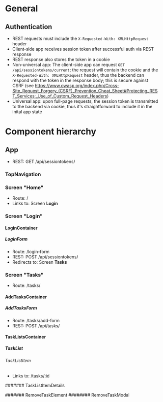 # General


## Authentication

* REST requests must include the `X-Requested-With: XMLHttpRequest` header
* Client-side app receives session token after successful auth via REST response
* REST response also stores the token in a cookie
* Non-universal app: The client-side app can request `GET /api/sessiontokens/current`; the request will contain the
  cookie and the `X-Requested-With: XMLHttpRequest` header, thus the backend can respond with the token in the response
  body; this is secure against CSRF (see https://www.owasp.org/index.php/Cross-Site_Request_Forgery_(CSRF)_Prevention_Cheat_Sheet#Protecting_REST_Services:_Use_of_Custom_Request_Headers)
* Universal app: upon full-page requests, the session token is transmitted to the backend via cookie, thus it's
  straightforward to include it in the inital app state


# Component hierarchy

## App

* REST: GET /api/sessiontokens/


### TopNavigation

### Screen "Home"

* Route: /
* Links to: Screen **Login**


### Screen "Login"

#### LoginContainer
##### LoginForm

* Route: /login-form
* REST: POST /api/sessiontokens/
* Redirects to: Screen **Tasks**


### Screen "Tasks"

* Route: /tasks/

#### AddTasksContainer

##### AddTasksForm

* Route: /tasks/add-form
* REST: POST /api/tasks/

#### TaskListsContainer
##### TaskList
###### TaskListItem

* Links to: /tasks/:id

####### TaskListItemDetails

####### RemoveTaskElement
######## RemoveTaskModal
